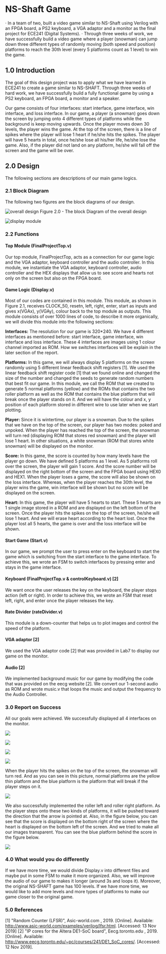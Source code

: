 # NS-Shaft Game

· In a team of two, built a video game similar to NS-Shaft using Verilog with an FPGA board, a PS2 keyboard, a VGA adaptor and a monitor as the final project for ECE241 (Digital Systems).
· Through three weeks of work, we have successfully build a video game where a player (snowman)
can jump down three different types of randomly moving (both speed and position) platforms to
reach the 30th level (every 5 platforms count as 1 level) to win the game.

## 1.0 Introduction

The goal of this design project was to apply what we have learned in ECE241 to create a game similar to NS-SHAFT. Through three weeks of hard work, we have successfully build a fully functional game by using a PS2 keyboard, an FPGA board, a monitor and a speaker.

Our game consists of four interfaces: start interface, game interface, win interface, and loss interface. In our game, a player (a snowman) goes down the screen by jumping onto 4 different types of platforms while the background is keep moving upwards. Once the player moves down 30 levels, the player wins the game. At the top of the screen, there is a line of spikes where the player will lose 1 heart if he/she hits the spikes. The player will have 5 hearts in total, once he/she lose all his/her life, he/she lose the game. Also, if the player did not land on any platform, he/she will fall off the screen and the game will be over.

## 2.0 Design

The following sections are descriptions of our main game logics.

### 2.1 Block Diagram

The following two figures are the block diagrams of our design.

![overall design](/img/figure1.jpg)
Figure 2.0 - The block Diagram of the overall design

![display module](/img/figure2.jpg)

### 2.2 Functions

#### Top Module (FinalProjectTop.v)
Our top module, FinalProjectTop, acts as a connection for our game logic and the VGA adaptor, keyboard controller and the audio controller. In this module, we instantiate the VGA adaptor, keyboard controller, audio controller and the HEX displays that allow us to see score and hearts not only on the screen but also on the FPGA board.

#### Game Logic (Display.v)
Most of our codes are contained in this module. This module, as shown in Figure 2.1, receives CLOCK_50, resetn, left, right, enter, start as inputs and gives x(VGAx), y(VGAy), colour back to the top module as outputs. This module consists of over 1000 lines of code, to describe it more organically, we will divide this module into the following sections:

**Interfaces:**
The resolution for our game is 320*240. We have 4 different interfaces as mentioned before: start interface, game interface, win interface and loss interface. These 4 interfaces are images using 1 colour channel imported as ROM. How we switches interfaces will be explain in the later section of the report.

**Platforms:**
In this game, we will always display 5 platforms on the screen randomly using 5 different linear feedback shift registers [1]. We used the linear feedback shift register code [1] that we found online and changed the size of the number and changed the seeds to generate random numbers that best fit our game. In this module, we call the ROM that we created to generate 5 normal platforms (yellow) and the ROMs that contains the two roller platform as well as the ROM that contains the blue platform that will break once the player stands on it. And we will have the colour and x, y position of each platform stored in different wire to use later when we start plotting.

**Player:**
Since it is wintertime, our player is a snowman. Due to the spikes that we have on the top of the screen, our player has two modes: poked and unpoked. When the player has reached the top of the screen, the snowman will turn red (displaying ROM that stores red snowman) and the player will lose 1 heart. In other situations, a white snowman (ROM that stores white snowman) will be displayed on the monitor.

**Score:**
In this game, the score is counted by how many levels have the player go down. We have defined 5 platforms as 1 level. As 5 platforms roll over the screen, the player will gain 1 score. And the score number will be displayed on the right bottom of the screen and the FPGA board using HEX0 and HEX1. When the player loses a game, the score will also be shown on the loss interface. Whereas, when the player reaches the 30th level, the player wins the game, win interface will be shown but no score will be displayed on the screen.

**Heart:**
In this game, the player will have 5 hearts to start. These 5 hearts are 1 single image stored in a ROM and are displayed on the left bottom of the screen. Once the player hits the spikes on the top of the screen, he/she will lose 1 heart. And we will erase heart according to the heart lost. Once the player lost all 5 hearts, the game is over and the loss interface will be shown.

#### Start Game (Start.v)
In our game, we prompt the user to press enter on the keyboard to start the game which is switching from the start interface to the game interface. To achieve this, we wrote an FSM to switch interfaces by pressing enter and stays in the game interface.

#### Keyboard (FinalProjectTop.v & controlKeyboard.v) [2]
We want once the user releases the key on the keyboard, the player stops action (left or right). In order to achieve this, we wrote an FSM that reset left, right, and enter once the player releases the key.

#### Rate Divider (rateDivider.v)
This module is a down-counter that helps us to plot images and control the speed of the
platform. 

#### VGA adaptor [2] 
We used the VGA adaptor code [2] that was provided in Lab7 to display our game on the monitor.

#### Audio [2]
We implemented background music for our game by modifying the code that was provided on the eecg website [2]. We convert our 1-second audio as ROM and wrote music.v that loops the music and output the frequency to the Audio Controller.

### 3.0 Report on Success
All our goals were achieved. We successfully displayed all 4 interfaces on the monitor.

![](/img/figure3.jpg)

![](/img/figure4.jpg)

![](/img/figure5.jpg)

![](/img/figure6.jpg)

When the player hits the spikes on the top of the screen, the snowman will turn red. And as you can see in this picture, normal platforms are the yellow thin platform and the blue platform is the platform that will break if the player steps on it.

![](/img/figure7.jpg)

We also successfully implemented the roller left and roller right platform. As the player steps  onto these two kinds of platforms, it will be pushed toward the direction that the arrow is pointed at. Also, in the figure below, you can see that the score is displayed on the bottom right of the screen where the heart is displayed on the bottom left of the screen. And we tried to make all our images transparent. You can see the blue platform behind the score in the figure below.

![](/img/figure8.jpg)

### 4.0 What would you do differently
If we have more time, we would divide Display.v into different files and maybe put in some FSM to make it more organized. Also, we will improve the audio of our game to makes it longer (around 3s and loops it). Moreover, the original NS-SHAFT game has 100 levels. If we have more time, we would like to add more levels and more types of platforms to make our game closer to the original game.

### 5.0 References

[1] "Random Counter (LFSR)", Asic-world.com , 2019. [Online]. Available:
http://www.asic-world.com/examples/verilog/lfsr.html. [Accessed: 13 Nov 2019]
[2] "IP cores for the Altera DE1-SoC board", Eecg.toronto.edu , 2019. [Online]. Available:
http://www.eecg.toronto.edu/~pc/courses/241/DE1_SoC_cores/. [Accessed: 12 Nov 2019].